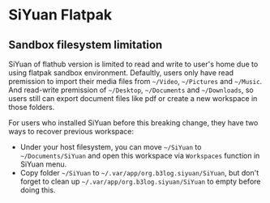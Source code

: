 # SiYuan Flatpak

## Sandbox filesystem limitation

SiYuan of flathub version is limited to read and write to user's home due to 
using flatpak sandbox environment. Defaultly, users only have read premission 
to import their media files from `~/Video`,
`~/Pictures` and `~/Music`. And read-write premission of `~/Desktop`, `~/Documents` 
and `~/Downloads`, so users still can export document files like pdf or create 
a new workspace in those folders.

For users who installed SiYuan before this breaking change, they have two ways 
to recover previous workspace:

- Under your host filesystem, you can move `~/SiYuan` to `~/Documents/SiYuan` 
  and open this workspace via `Workspaces` function in SiYuan menu.
- Copy folder `~/SiYuan` to `~/.var/app/org.b3log.siyuan/SiYuan`, 
  but don't forget to clean up `~/.var/app/org.b3log.siyuan/SiYuan` to empty 
  before doing this.
